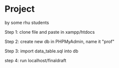 # Project

by some rhu students

Step 1: clone file and paste in xampp/htdocs

Step 2: create new db in PHPMyAdmin, name it "prof"

Step 3: import data_table.sql into db

step 4: run localhost/finaldraft

